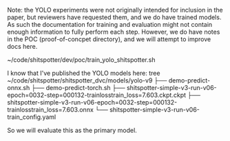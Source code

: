 Note: the YOLO experiments were not originally intended for inclusion in the
paper, but reviewers have requested them, and we do have trained models. As
such the documentation for training and evaluation might not contain enough
information to fully perform each step. However, we do have notes in the POC
(proof-of-concpet directory), and we will attempt to improve docs here.

~/code/shitspotter/dev/poc/train_yolo_shitspotter.sh


I know that I've published the YOLO models here:
 tree ~/code/shitspotter/shitspotter_dvc/models/yolo-v9
├── demo-predict-onnx.sh
├── demo-predict-torch.sh
├── shitspotter-simple-v3-run-v06-epoch=0032-step=000132-trainlosstrain_loss=7.603.ckpt.ckpt
├── shitspotter-simple-v3-run-v06-epoch=0032-step=000132-trainlosstrain_loss=7.603.onnx
└── shitspotter-simple-v3-run-v06-train_config.yaml


So we will evaluate this as the primary model.

